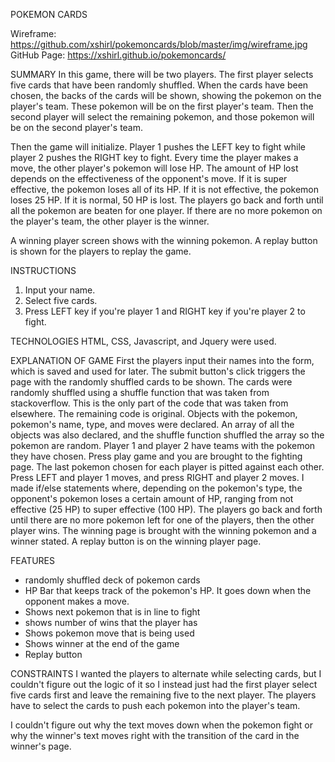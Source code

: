 POKEMON CARDS

Wireframe: https://github.com/xshirl/pokemoncards/blob/master/img/wireframe.jpg
GitHub Page: https://xshirl.github.io/pokemoncards/

SUMMARY
In this game, there will be two players. The first player selects five cards that have been randomly shuffled. When
the cards have been chosen, the backs of the cards will be shown, showing the pokemon on the player's team. These 
pokemon will be on the first player's team. Then the second player will select the remaining pokemon, and those 
pokemon will be on the second player's team. 

Then the game will initialize. Player 1 pushes the LEFT key to fight while player 2 pushes the RIGHT key to fight. Every time
the player makes a move, the other player's pokemon will lose HP. The amount of HP lost depends on the effectiveness of the 
opponent's move. If it is super effective, the pokemon loses all of its HP. If it is not effective, the pokemon loses 25 HP.
If it is normal, 50 HP is lost. The players go back and forth until all the pokemon are beaten for one player. If there are no
more pokemon on the player's team, the other player is the winner. 

A winning player screen shows with the winning pokemon. A replay button is shown for the players to replay the game. 

INSTRUCTIONS
1. Input your name.
2. Select five cards.
3. Press LEFT key if you're player 1 and RIGHT key if you're player 2 to fight. 

TECHNOLOGIES
HTML, CSS, Javascript, and Jquery were used. 

EXPLANATION OF GAME
First the players input their names into the form, which is saved and used for later. The submit button's click triggers the page with the randomly shuffled cards to be shown. The cards were randomly shuffled using
a shuffle function that was taken from stackoverflow. This is the only part of the code that was taken from elsewhere. The 
remaining code is original. Objects with the pokemon, pokemon's name, type, and moves were declared. An array of all the objects was also declared, and the shuffle function shuffled the array so the pokemon are random. Player 1 and player 2 have teams with the pokemon they have chosen. Press play game and you are brought to the fighting page. The last pokemon chosen for each player is pitted against each other. Press LEFT and player 1 moves, and press RIGHT and player 2 moves. I made if/else statements where, depending on the pokemon's type, the opponent's pokemon loses a certain amount of HP, ranging from not effective (25 HP) to super effective (100 HP). The players go back and forth until there are no more pokemon left for one of the players, then the other player wins. The winning page is brought with the winning pokemon and a winner stated. A replay button is on the winning player page. 

FEATURES
- randomly shuffled deck of pokemon cards
- HP Bar that keeps track of the pokemon's HP. It goes down when the opponent makes a move. 
- Shows next pokemon that is in line to fight
- shows number of wins that the player has
- Shows pokemon move that is being used
- Shows winner at the end of the game
- Replay button

CONSTRAINTS
I wanted the players to alternate while selecting cards, but I couldn't figure out the logic of it so I instead just had the 
first player select five cards first and leave the remaining five to the next player. The players have to select the cards
to push each pokemon into the player's team. 

I couldn't figure out why the text moves down when the pokemon fight or why the winner's text moves right with the transition of the card in the winner's page. 

